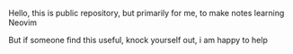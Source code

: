 Hello, this is public repository, but primarily for me, to make notes learning Neovim

But if someone find this useful, knock yourself out, i am happy to help
